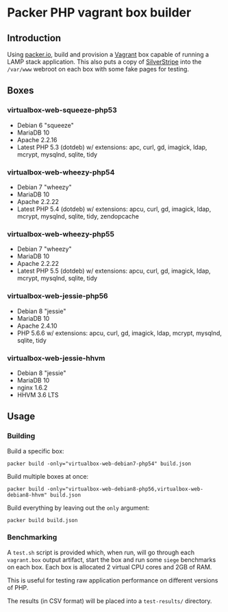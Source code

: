 # Packer PHP vagrant box builder

## Introduction

Using [packer.io](https://packer.io), build and provision a [Vagrant](https://www.vagrantup.com/) box capable of running a LAMP stack application.
This also puts a copy of [SilverStripe](http://www.silverstripe.org) into the `/var/www` webroot on each box with some fake pages for testing.

## Boxes

### virtualbox-web-squeeze-php53

 * Debian 6 "squeeze"
 * MariaDB 10
 * Apache 2.2.16
 * Latest PHP 5.3 (dotdeb) w/ extensions: apc, curl, gd, imagick, ldap, mcrypt, mysqlnd, sqlite, tidy

### virtualbox-web-wheezy-php54

 * Debian 7 "wheezy"
 * MariaDB 10
 * Apache 2.2.22
 * Latest PHP 5.4 (dotdeb) w/ extensions: apcu, curl, gd, imagick, ldap, mcrypt, mysqlnd, sqlite, tidy, zendopcache

### virtualbox-web-wheezy-php55

 * Debian 7 "wheezy"
 * MariaDB 10
 * Apache 2.2.22
 * Latest PHP 5.5 (dotdeb) w/ extensions: apcu, curl, gd, imagick, ldap, mcrypt, mysqlnd, sqlite, tidy

### virtualbox-web-jessie-php56

 * Debian 8 "jessie"
 * MariaDB 10
 * Apache 2.4.10
 * PHP 5.6.6 w/ extensions: apcu, curl, gd, imagick, ldap, mcrypt, mysqlnd, sqlite, tidy

### virtualbox-web-jessie-hhvm

 * Debian 8 "jessie"
 * MariaDB 10
 * nginx 1.6.2
 * HHVM 3.6 LTS

## Usage

### Building

Build a specific box:

	packer build -only="virtualbox-web-debian7-php54" build.json

Build multiple boxes at once:

	packer build -only="virtualbox-web-debian8-php56,virtualbox-web-debian8-hhvm" build.json

Build everything by leaving out the `only` argument:

	packer build build.json

### Benchmarking

A `test.sh` script is provided which, when run, will go through each `vagrant.box` output artifact, start
the box and run some `siege` benchmarks on each box. Each box is allocated 2 virtual CPU cores and 2GB of RAM.

This is useful for testing raw application performance on different versions of PHP.

The results (in CSV format) will be placed into a `test-results/` directory.
